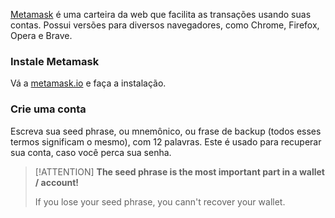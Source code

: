 
[Metamask](https://metamask.io/) é uma carteira da web que facilita as transações usando suas contas.
Possui versões para diversos navegadores, como Chrome, Firefox, Opera e Brave.

### Instale Metamask

Vá a [metamask.io](https://metamask.io/) e faça a instalação.

### Crie uma conta

Escreva sua seed phrase, ou mnemônico, ou frase de backup (todos esses termos significam o mesmo), com 12 palavras. 
Este é usado para recuperar sua conta, caso você perca sua senha.

> [!ATTENTION]
> **The seed phrase is the most important part in a wallet / account!**
> 
> If you lose your seed phrase, you cann't recover your wallet.
